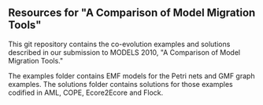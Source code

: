 ## Resources for "A Comparison of Model Migration Tools"

This git repository contains the co-evolution examples and solutions described in our submission to MODELS 2010, "A Comparison of Model Migration Tools."

The examples folder contains EMF models for the Petri nets and GMF graph examples. The solutions folder contains solutions for those examples codified in AML, COPE, Ecore2Ecore and Flock.